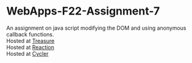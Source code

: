 # WebApps-F22-Assignment-7
An assignment on java script modifying the DOM and using anonymous callback functions.<br>
Hosted at [Treasure](https://44-563-web-apps-f22.github.io/44563-webapps-assignment-7-sravanth3108/treasure.html)<br>
Hosted at [Reaction](https://44-563-web-apps-f22.github.io/44563-webapps-assignment-7-sravanth3108/reaction.html)<br>
Hosted at [Cycler](https://44-563-web-apps-f22.github.io/44563-webapps-assignment-7-sravanth3108/cycler.html)
